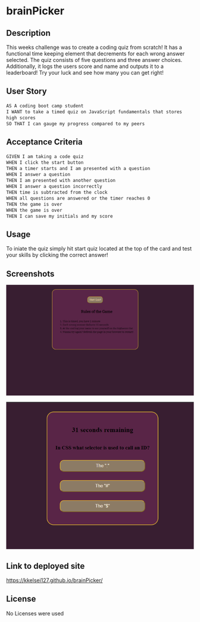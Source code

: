 # brainPicker

## Description

This weeks challenge was to create a coding quiz from scratch! It has a functional time keeping element that decrements for each wrong answer selected. The quiz consists of five questions and three answer choices. Additionally, it logs the users score and name and outputs it to a leaderboard! Try your luck and see how many you can get right!


## User Story

```
AS A coding boot camp student
I WANT to take a timed quiz on JavaScript fundamentals that stores high scores
SO THAT I can gauge my progress compared to my peers
```

## Acceptance Criteria

```
GIVEN I am taking a code quiz
WHEN I click the start button
THEN a timer starts and I am presented with a question
WHEN I answer a question
THEN I am presented with another question
WHEN I answer a question incorrectly
THEN time is subtracted from the clock
WHEN all questions are answered or the timer reaches 0
THEN the game is over
WHEN the game is over
THEN I can save my initials and my score
```

## Usage
To iniate the quiz simply hit start quiz located at the top of the card and test your skills by clicking the correct answer!

## Screenshots

![The following image shows the completed layout.](./Develop/Assets/startQuiz.png)

![The following image shows a question layout.](./Develop/Assets/question.png)

## Link to deployed site
https://kkelsei127.github.io/brainPicker/


## License

No Licenses were used
